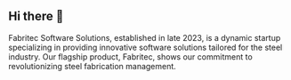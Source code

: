 ## Hi there 👋

Fabritec Software Solutions, established in late 2023, is a dynamic startup specializing in providing innovative software solutions tailored for the steel industry. Our flagship product, Fabritec, shows our commitment to revolutionizing steel fabrication management.

